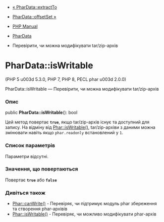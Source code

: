 - [« PharData::extractTo](phardata.extractto.md)
- [PharData::offsetSet »](phardata.offsetset.md)

- [PHP Manual](index.md)
- [PharData](class.phardata.md)
- Перевірити, чи можна модифікувати tar/zip-архів

# PharData::isWritable

(PHP 5 u003d 5.3.0, PHP 7, PHP 8, PECL phar u003d 2.0.0)

PharData::isWritable — Перевірити, чи можна модифікувати tar/zip-архів

### Опис

public **PharData::isWritable**(): bool

Цей метод повертає **`true`**, якщо tar/zip-архів існує та
доступний для запису. На відміну від
[Phar::isWritable()](phar.iswritable.md), tar/zip-архіви з даними
можна змінювати навіть якщо `phar.readonly` встановлений у `1`.

### Список параметрів

Параметри відсутні.

### Значення, що повертаються

Повертає **`true`** або **`false`**

### Дивіться також

- [Phar::canWrite()](phar.canwrite.md) - Перевіряє, чи підтримує
модуль phar збереження та створення phar-архівів
- [Phar::isWritable()](phar.iswritable.md) - Перевіряє, чи можливо
модифікувати phar-архів
